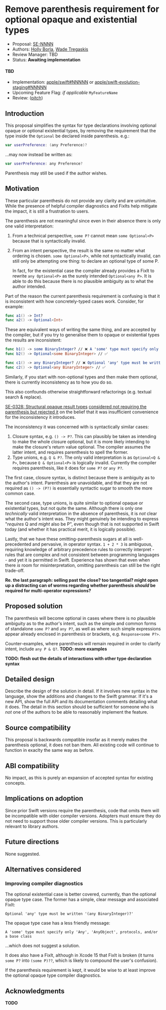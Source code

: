 # Remove parenthesis requirement for optional opaque and existential types

* Proposal: [SE-NNNN](NNNN-remove-parenthesis-requirement-for-optional-opaque-and-existential-types.md)
* Authors: [Holly Borla](https://github.com/hborla), [Wade Tregaskis](https://github.com/wadetregaskis)
* Review Manager: TBD
* Status: **Awaiting implementation**

#### TBD

* Implementation: [apple/swift#NNNNN](https://github.com/apple/swift/pull/NNNNN) or [apple/swift-evolution-staging#NNNNN](https://github.com/apple/swift-evolution-staging/pull/NNNNN)
* Upcoming Feature Flag: *if applicable* `MyFeatureName`
* Review: ([pitch](https://forums.swift.org/...))

## Introduction

This proposal simplifies the syntax for type declarations involving optional opaque or optional existential types, by removing the requirement that the type inside the `Optional` be declared inside parenthesis.  e.g.:

```swift
var userPreference: (any Preference)?
```

…may now instead be written as:

```swift
var userPreference: any Preference?
```

Parenthesis may still be used if the author wishes.

## Motivation

These particular parenthesis do not provide any clarity and are unintuitive.  While the presence of helpful compiler diagnostics and FixIts help mitigate the impact, it is still a frustration to users.

The parenthesis are not meaningful since even in their absence there is only one valid interpretation:

1. From a technical perspective, `some P?` cannot mean `some Optional<P>` because that is syntactically invalid.
2. From an intent perspective, the result is the same no matter what ordering is chosen.  `some Optional<P>`, while not syntactically invalid, can still only be attempting one thing:  to declare an optional type of some P.

    In fact, for the existential case the compiler already provides a FixIt to rewrite `any Optional<P>` as the surely intended `Optional<any P>`.  It is able to do this because there is no plausible ambiguity as to what the author intended.

Part of the reason the current parenthesis requirement is confusing is that it is inconsistent with how concretely-typed cases work.  Consider, for example:

```swift
func a1() -> Int?
func a2() -> Optional<Int>
```

These are equivalent ways of writing the same thing, and are accepted by the compiler, but if you try to generalise them to opaque or existential types the results are inconsistent:

```swift
func b1() -> some BinaryInteger? // ❌ A 'some' type must specify only 'Any', 'AnyObject', protocols, and/or a base class
func b2() -> Optional<some BinaryInteger> // ✅

func c1() -> any BinaryInteger? // ❌ Optional 'any' type must be written '(any BinaryInteger)?'
func c2() -> Optional<any BinaryInteger> // ✅
```

Similarly, if you start with non-optional types and then make them optional, there is currently inconsistency as to how you do so.

This also confounds otherwise straightforward refactorings (e.g. textual search & replace).

[SE-0328: Structural opaque result types](https://github.com/apple/swift-evolution/blob/main/proposals/0328-structural-opaque-result-types.md) [considered not requiring the parenthesis but rejected it](https://github.com/apple/swift-evolution/blob/main/proposals/0328-structural-opaque-result-types.md#syntax-for-optionals-1) on the belief that it was insufficient convenience for the inconsistency it introduces.

The inconsistency it was concerned with is syntactically similar cases:

1. Closure syntax, e.g. `() -> P?`.  This can plausibly be taken as intending to make the whole closure optional, but it is more likely intending to make the closure's return value optional.  The compiler assumes the latter intent, and requires parenthesis to spell the former.
2. Type unions, e.g. `Q & P?`.  The only valid interpretation is as `Optional<Q & P>`, because `Q & Optional<P>` is logically invalid.  Currently the compiler requires parenthesis, like it does for `some P?` or `any P?`.

The first case, closure syntax, is distinct because there _is_ ambiguity as to the author's intent.  Parenthesis are unavoidable, and that they are not required as `() -> (P?)` is essentially syntactic sugar to smooth the more common case.

The second case, type unions, is quite similar to optional opaque or existential types, but not quite the same.  Although there is only one _technically_ valid interpretation in the absence of parenthesis, it is _not_ clear what the author's intent was.  They might genuinely be intending to express "_requires_ Q and _might_ also be P", even though that is not supported in Swift today (and whether it has practical merit, it is logically possible).

Lastly, that we have these omitting-parenthesis sugars at all is well-precedented and pervasive, in operator syntax.  `1 + 2 * 3` is ambiguous, requiring knowledge of arbitrary precedence rules to correctly interpret - rules that are complex and not consistent between programming languages - and yet it is permitted in Swift.  Experience has shown that even when there _is_ room for misinterpretation, omitting parenthesis can still be the right trade-off.

**Re. the last paragraph:  selling past the close?  too tangential?  might open up a distracting can of worms regarding whether parenthesis _should_ be required for multi-operator expressions?**

## Proposed solution

The parenthesis will become optional in cases where there is no plausible ambiguity as to the author's intent, such as the simple and common forms of standalone `some P?` and `any P?`, as well as where such simple expressions appear already enclosed in parenthesis or brackets, e.g. `Response<some P?>`.

Counter-examples, where parenthesis will remain required in order to clarify intent, include `any P & Q?`.  **TODO: more examples**

**TODO: flesh out the details of interactions with other type declaration syntax**

## Detailed design

Describe the design of the solution in detail. If it involves new
syntax in the language, show the additions and changes to the Swift
grammar. If it's a new API, show the full API and its documentation
comments detailing what it does. The detail in this section should be
sufficient for someone who is *not* one of the authors to be able to
reasonably implement the feature.

## Source compatibility

This proposal is backwards compatible insofar as it merely makes the parenthesis optional, it does not ban them.  All existing code will continue to function in exaclty the same way as before.

## ABI compatibility

No impact, as this is purely an expansion of accepted syntax for existing concepts.

## Implications on adoption

Since prior Swift versions require the parenthesis, code that omits them will be incompatible with older compiler versions.  Adopters must ensure they do not need to support those older compiler versions.  This is particularly relevant to library authors.

## Future directions

None suggested.

## Alternatives considered

### Improving compiler diagnostics

The optional existential case is better covered, currently, than the optional opaque type case.  The former has a simple, clear message and associated FixIt:

```
Optional 'any' type must be written '(any BinaryInteger)?'
```

The opaque type case has a less friendly message:

```
A 'some' type must specify only 'Any', 'AnyObject', protocols, and/or a base class
```

…which does not suggest a solution.

It does also have a FixIt, although in Xcode 15 that FixIt is broken (it turns `some P?` into `(some P)??`, which is likely to compound the user's confusion).

If the parenthesis requirement is kept, it would be wise to at least improve the optional opaque type compiler diagnostics.

## Acknowledgments

**TODO**